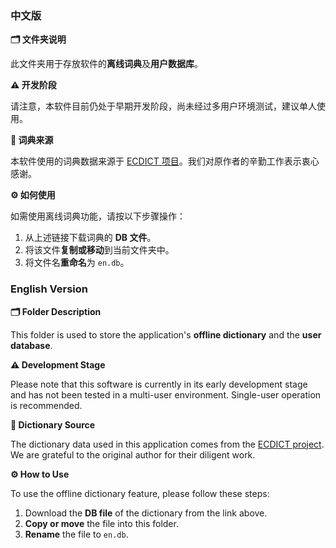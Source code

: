 ### 中文版

**🗂️ 文件夹说明**

此文件夹用于存放软件的**离线词典**及**用户数据库**。

**⚠️ 开发阶段**

请注意，本软件目前仍处于早期开发阶段，尚未经过多用户环境测试，建议单人使用。

**📖 词典来源**

本软件使用的词典数据来源于 [ECDICT 项目](https://github.com/skywind3000/ECDICT)。我们对原作者的辛勤工作表示衷心感谢。

**⚙️ 如何使用**

如需使用离线词典功能，请按以下步骤操作：
1.  从上述链接下载词典的 **DB 文件**。
2.  将该文件**复制或移动**到当前文件夹中。
3.  将文件名**重命名**为 `en.db`。

### English Version

**🗂️ Folder Description**

This folder is used to store the application's **offline dictionary** and the **user database**.

**⚠️ Development Stage**

Please note that this software is currently in its early development stage and has not been tested in a multi-user environment. Single-user operation is recommended.

**📖 Dictionary Source**

The dictionary data used in this application comes from the [ECDICT project](https://github.com/skywind3000/ECDICT). We are grateful to the original author for their diligent work.

**⚙️ How to Use**

To use the offline dictionary feature, please follow these steps:
1.  Download the **DB file** of the dictionary from the link above.
2.  **Copy or move** the file into this folder.
3.  **Rename** the file to `en.db`.
